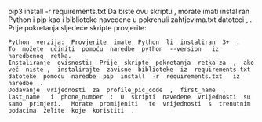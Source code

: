 pip3 install  -r  requirements.txt Da biste  ovu  skriptu  ,  morate  imati  instaliran  Python  i  pip  kao  i  biblioteke  navedene  u  pokrenuli  zahtjevima.txt  datoteci  ,  .   Prije  pokretanja  sljedeće  skripte  provjerite ​ ​  : 

    Python  verzija:  Provjerite  imate  Python  li  instaliran  3+  .   To  možete  učiniti  pomoću  naredbe  python  --version   iz  naredbenog  retka. 
    Instaliranje  ovisnosti:  Prije  skripte  pokretanja  retka za  ,  ako  već  niste ,  instalirajte  zavisne  biblioteke  iz  requirements.txt   datoteke  pomoću  naredbe  pip  install  -r  requirements.txt   iz  naredbe  . 
    Dodavanje  vrijednosti  za  profile_pic_code  ,  first_name  ,  last_name   i  phone_number  :  U  skripti  navedene  vrijednosti  su  samo  primjeri.   Morate  promijeniti ​  te  vrijednosti  s  trenutnim  podacima  želite  koje  koristiti  . 
   

